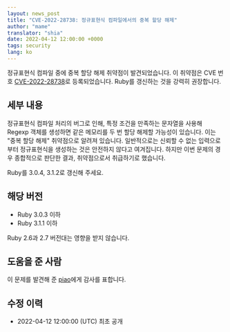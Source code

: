 ```yaml
---
layout: news_post
title: "CVE-2022-28738: 정규표현식 컴파일에서의 중복 할당 해제"
author: "mame"
translator: "shia"
date: 2022-04-12 12:00:00 +0000
tags: security
lang: ko
---
```


정규표현식 컴파일 중에 중복 할당 해제 취약점이 발견되었습니다.
이 취약점은 CVE 번호 [CVE-2022-28738](https://nvd.nist.gov/vuln/detail/CVE-2022-28738)로 등록되었습니다.
Ruby를 갱신하는 것을 강력히 권장합니다.

## 세부 내용

정규표현식 컴파일 처리의 버그로 인해, 특정 조건을 만족하는 문자열을 사용해 Regexp 객체를 생성하면 같은 메모리를 두 번 할당 해제할 가능성이 있습니다. 이는 "중복 할당 해제" 취약점으로 알려져 있습니다.
일반적으로는 신뢰할 수 없는 입력으로부터 정규표현식을 생성하는 것은 안전하지 않다고 여겨집니다. 하지만 이번 문제의 경우 종합적으로 판단한 결과, 취약점으로서 취급하기로 했습니다.

Ruby를 3.0.4, 3.1.2로 갱신해 주세요.

## 해당 버전

* Ruby 3.0.3 이하
* Ruby 3.1.1 이하

Ruby 2.6과 2.7 버전대는 영향을 받지 않습니다.

## 도움을 준 사람

이 문제를 발견해 준 [piao](https://hackerone.com/piao?type=user)에게 감사를 표합니다.

## 수정 이력

* 2022-04-12 12:00:00 (UTC) 최초 공개
